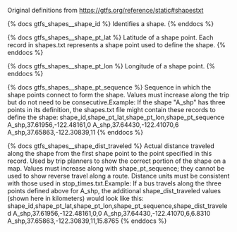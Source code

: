 Original definitions from https://gtfs.org/reference/static#shapestxt

{% docs gtfs_shapes__shape_id %}
Identifies a shape.
{% enddocs %}

{% docs gtfs_shapes__shape_pt_lat %}
Latitude of a shape point. Each record in shapes.txt represents a shape point used to define the shape.
{% enddocs %}

{% docs gtfs_shapes__shape_pt_lon %}
Longitude of a shape point.
{% enddocs %}

{% docs gtfs_shapes__shape_pt_sequence %}
Sequence in which the shape points connect to form the shape. Values must increase along the trip but do not need to be consecutive.Example: If the shape "A_shp" has three points in its definition, the shapes.txt file might contain these records to define the shape:
 shape_id,shape_pt_lat,shape_pt_lon,shape_pt_sequence
 A_shp,37.61956,-122.48161,0
 A_shp,37.64430,-122.41070,6
 A_shp,37.65863,-122.30839,11
{% enddocs %}

{% docs gtfs_shapes__shape_dist_traveled %}
Actual distance traveled along the shape from the first shape point to the point specified in this record. Used by trip planners to show the correct portion of the shape on a map. Values must increase along with shape_pt_sequence; they cannot be used to show reverse travel along a route. Distance units must be consistent with those used in stop_times.txt.Example: If a bus travels along the three points defined above for A_shp, the additional shape_dist_traveled values (shown here in kilometers) would look like this:
 shape_id,shape_pt_lat,shape_pt_lon,shape_pt_sequence,shape_dist_traveled
 A_shp,37.61956,-122.48161,0,0
A_shp,37.64430,-122.41070,6,6.8310
 A_shp,37.65863,-122.30839,11,15.8765
{% enddocs %}
